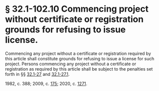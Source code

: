 # § 32.1-102.10 Commencing project without certificate or registration grounds for refusing to issue license.

<p>Commencing any project without a certificate or registration required by this article shall constitute grounds for refusing to issue a license for such project. Persons commencing any project without a certificate or registration as required by this article shall be subject to the penalties set forth in §§ <a href='/vacode/32.1-27/'>32.1-27</a> and <a href='/vacode/32.1-27.1/'>32.1-27.1</a>.</p><p>1982, c. 388; 2009, c. <a href='http://lis.virginia.gov/cgi-bin/legp604.exe?091+ful+CHAP0175'>175</a>; 2020, c. <a href='http://lis.virginia.gov/cgi-bin/legp604.exe?201+ful+CHAP1271'>1271</a>.</p>